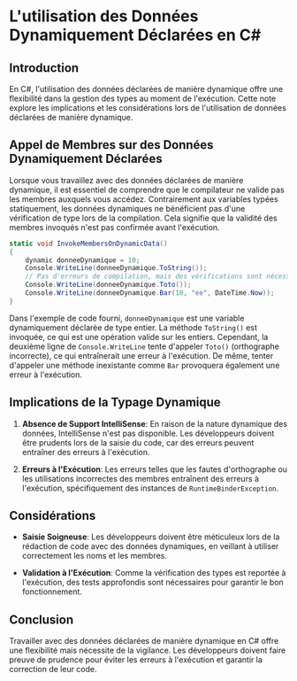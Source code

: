 # L'utilisation des Données Dynamiquement Déclarées en C#

## Introduction
En C#, l'utilisation des données déclarées de manière dynamique offre une flexibilité dans la gestion des types au moment de l'exécution. Cette note explore les implications et les considérations lors de l'utilisation de données déclarées de manière dynamique.

## Appel de Membres sur des Données Dynamiquement Déclarées

Lorsque vous travaillez avec des données déclarées de manière dynamique, il est essentiel de comprendre que le compilateur ne valide pas les membres auxquels vous accédez. Contrairement aux variables typées statiquement, les données dynamiques ne bénéficient pas d'une vérification de type lors de la compilation. Cela signifie que la validité des membres invoqués n'est pas confirmée avant l'exécution.

```csharp
static void InvokeMembersOnDynamicData()
{
    dynamic donneeDynamique = 10;
    Console.WriteLine(donneeDynamique.ToString());
    // Pas d'erreurs de compilation, mais des vérifications sont nécessaires à l'exécution.
    Console.WriteLine(donneeDynamique.Toto());
    Console.WriteLine(donneeDynamique.Bar(10, "ee", DateTime.Now));
}
```

Dans l'exemple de code fourni, `donneeDynamique` est une variable dynamiquement déclarée de type entier. La méthode `ToString()` est invoquée, ce qui est une opération valide sur les entiers. Cependant, la deuxième ligne de `Console.WriteLine` tente d'appeler `Toto()` (orthographe incorrecte), ce qui entraînerait une erreur à l'exécution. De même, tenter d'appeler une méthode inexistante comme `Bar` provoquera également une erreur à l'exécution.

## Implications de la Typage Dynamique

1. **Absence de Support IntelliSense**: En raison de la nature dynamique des données, IntelliSense n'est pas disponible. Les développeurs doivent être prudents lors de la saisie du code, car des erreurs peuvent entraîner des erreurs à l'exécution.

2. **Erreurs à l'Exécution**: Les erreurs telles que les fautes d'orthographe ou les utilisations incorrectes des membres entraînent des erreurs à l'exécution, spécifiquement des instances de `RuntimeBinderException`.

## Considérations

- **Saisie Soigneuse**: Les développeurs doivent être méticuleux lors de la rédaction de code avec des données dynamiques, en veillant à utiliser correctement les noms et les membres.

- **Validation à l'Exécution**: Comme la vérification des types est reportée à l'exécution, des tests approfondis sont nécessaires pour garantir le bon fonctionnement.

## Conclusion

Travailler avec des données déclarées de manière dynamique en C# offre une flexibilité mais nécessite de la vigilance. Les développeurs doivent faire preuve de prudence pour éviter les erreurs à l'exécution et garantir la correction de leur code.

